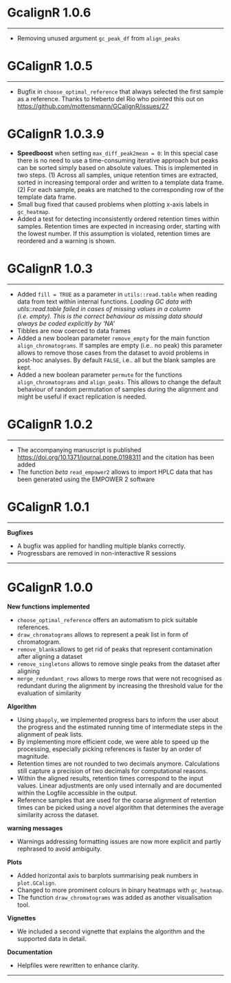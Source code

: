 
# GcalignR 1.0.6

------------------------------------------------------------------------

- Removing unused argument `gc_peak_df` from `align_peaks`

# GCalignR 1.0.5

------------------------------------------------------------------------

- Bugfix in `choose_optimal_reference` that always selected the first
  sample as a reference. Thanks to Heberto del Rio who pointed this out
  on <https://github.com/mottensmann/GCalignR/issues/27>

# GCalignR 1.0.3.9

- **Speedboost** when setting `max_diff_peak2mean = 0`: In this special
  case there is no need to use a time-consuming iterative approach but
  peaks can be sorted simply based on absolute values. This is
  implemented in two steps. (1) Across all samples, unique retention
  times are extracted, sorted in increasing temporal order and written
  to a template data frame. (2) For each sample, peaks are matched to
  the corresponding row of the template data frame.
- Small bug fixed that caused problems when plotting x-axis labels in
  `gc_heatmap`.
- Added a test for detecting inconsistently ordered retention times
  within samples. Retention times are expected in increasing order,
  starting with the lowest number. If this assumption is violated,
  retention times are reordered and a warning is shown.

# GCalignR 1.0.3

------------------------------------------------------------------------

- Added `fill = TRUE` as a parameter in `utils::read.table` when reading
  data from text within internal functions. *Loading GC data with
  utils::read.table failed in cases of missing values in a column
  (i.e. empty). This is the correct behaviour as missing data should
  always be coded explicitly by ‘NA’*
- Tibbles are now coerced to data frames
- Added a new boolean parameter `remove_empty` for the main function
  `align_chromatograms`. If samples are empty (i.e.. no peak) this
  parameter allows to remove those cases from the dataset to avoid
  problems in post-hoc analyses. By default `FALSE`, i.e.. all but the
  blank samples are kept.
- Added a new boolean parameter `permute` for the functions
  `align_chromatograms` and `align_peaks`. This allows to change the
  default behaviour of random permutation of samples during the
  alignment and might be useful if exact replication is needed.

# GCalignR 1.0.2

------------------------------------------------------------------------

- The accompanying manuscript is published
  <https://doi.org/10.1371/journal.pone.0198311> and the citation has
  been added
- The function *beta* `read_empower2` allows to import HPLC data that
  has been generated using the EMPOWER 2 software

# GCalignR 1.0.1

------------------------------------------------------------------------

**Bugfixes**

- A bugfix was applied for handling multiple blanks correctly.
- Progressbars are removed in non-interactive R sessions

------------------------------------------------------------------------

# GCalignR 1.0.0

**New functions implemented**

- `choose_optimal_reference` offers an automatism to pick suitable
  references.
- `draw_chromatograms` allows to represent a peak list in form of
  chromatogram.
- `remove_blanks`allows to get rid of peaks that represent contamination
  after aligning a dataset
- `remove_singletons` allows to remove single peaks from the dataset
  after aligning
- `merge_redundant_rows` allows to merge rows that were not recognised
  as redundant during the alignment by increasing the threshold value
  for the evaluation of similarity

**Algorithm**

- Using `pbapply`, we implemented progress bars to inform the user about
  the progress and the estimated running time of intermediate steps in
  the alignment of peak lists.
- By implementing more efficient code, we were able to speed up the
  processing, especially picking references is faster by an order of
  magnitude.
- Retention times are not rounded to two decimals anymore. Calculations
  still capture a precision of two decimals for computational reasons.
- Within the aligned results, retention times correspond to the input
  values. Linear adjustments are only used internally and are documented
  within the Logfile accessible in the output.
- Reference samples that are used for the coarse alignment of retention
  times can be picked using a novel algorithm that determines the
  average similarity across the dataset.

**warning messages**

- Warnings addressing formatting issues are now more explicit and partly
  rephrased to avoid ambiguity.

**Plots**

- Added horizontal axis to barplots summarising peak numbers in
  `plot.GCalign`.
- Changed to more prominent colours in binary heatmaps with
  `gc_heatmap`.
- The function `draw_chromatograms` was added as another visualisation
  tool.

**Vignettes**

- We included a second vignette that explains the algorithm and the
  supported data in detail.

**Documentation**

- Helpfiles were rewritten to enhance clarity.

------------------------------------------------------------------------
